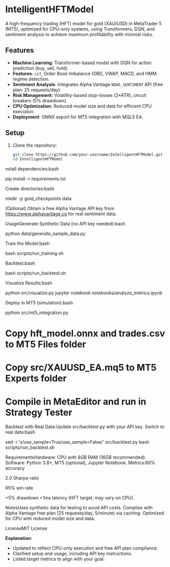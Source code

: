 # IntelligentHFTModel

A high-frequency trading (HFT) model for gold (XAU/USD) in MetaTrader 5 (MT5), optimized for CPU-only systems, using Transformers, DQN, and sentiment analysis to achieve maximum profitability with minimal risks.

## Features
- **Machine Learning**: Transformer-based model with DQN for action prediction (buy, sell, hold).
- **Features**: `cx7`, Order Book Imbalance (OBI), VWAP, MACD, and HMM regime detection.
- **Sentiment Analysis**: Integrates Alpha Vantage `NEWS_SENTIMENT` API (free plan: 25 requests/day).
- **Risk Management**: Volatility-based stop-losses (2*ATR), circuit breakers (5% drawdown).
- **CPU Optimization**: Reduced model size and data for efficient CPU execution.
- **Deployment**: ONNX export for MT5 integration with MQL5 EA.

## Setup
1. Clone the repository:
   ```bash
   git clone https://github.com/your-username/IntelligentHFTModel.git
   cd IntelligentHFTModel
nstall dependencies:bash

pip install -r requirements.txt

Create directories:bash

mkdir -p gold_checkpoints data

(Optional) Obtain a free Alpha Vantage API key from https://www.alphavantage.co for real sentiment data.

UsageGenerate Synthetic Data (no API key needed):bash

python data/generate_sample_data.py

Train the Model:bash

bash scripts/run_training.sh

Backtest:bash

bash scripts/run_backtest.sh

Visualize Results:bash

python src/visualize.py
jupyter notebook notebooks/analyze_metrics.ipynb

Deploy in MT5 (simulation):bash

python src/mt5_integration.py
# Copy hft_model.onnx and trades.csv to MT5 Files folder
# Copy src/XAUUSD_EA.mq5 to MT5 Experts folder
# Compile in MetaEditor and run in Strategy Tester

Backtest with Real Data:Update src/backtest.py with your API key.
Switch to real data:bash

sed -i 's/use_sample=True/use_sample=False/' src/backtest.py
bash scripts/run_backtest.sh

RequirementsHardware: CPU with 8GB RAM (16GB recommended).
Software: Python 3.8+, MT5 (optional), Jupyter Notebook.
Metrics:60% accuracy

2.0 Sharpe ratio

65% win rate

<5% drawdown
<1ms latency (HFT target, may vary on CPU).

NotesUses synthetic data for testing to avoid API costs.
Complies with Alpha Vantage free plan (25 requests/day, 5/minute) via caching.
Optimized for CPU with reduced model size and data.

LicenseMIT License

**Explanation**:
- Updated to reflect CPU-only execution and free API plan compliance.
- Clarified setup and usage, including API key instructions.
- Listed target metrics to align with your goal.

